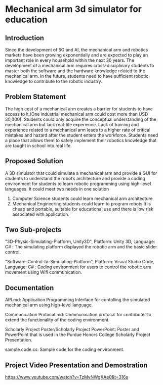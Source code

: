# Mechanical arm 3d simulator for education
## Introduction
Since the development of 5G and AI, the mechanical arm and robotics markets have been growing exponentially and are expected to play an important role in every household within the next 30 years. The development of a mechanical arm requires cross-disciplinary students to master both the software and the hardware knowledge related to the mechanical arm. In the future, students need to have sufficient robotic knowledge to contribute to the robotic industry.

## Problem Statement
The high cost of a mechanical arm creates a barrier for students to have access to it.(One industrial mechanical arm could cost more than USD 30,000). Students could only acquire the conceptual understanding of the mechanical arm but lack real-life experience. Lack of training and experience related to a mechanical arm leads to a higher rate of critical mistakes and hazard after the student enters the workforce. Students need a place that allows them to safely implement their robotics knowledge that are taught in school into real life.

## Proposed Solution
A 3D simulator that could simulate a mechanical arm and provide a GUI for students to understand the robot’s architecture and provide a coding environment for students to learn robotic programming using high-level languages. It could meet two needs in one solution 
1. Computer Science students could learn mechanical arm architecture
2. Mechanical Engineering students could learn to program robots
It is cheap and portable, suitable for educational use and there is low risk associated with application.


## Two Sub-projects
"3D-Physic-Simulating-Platform, Unity3D", Platform: Unity 3D, Language: C# : 
The simulating platform displayed the robotic arm and the basic slider control.

"Software-Control-to-Simulating-Platform", Platform: Visual Studio Code, Language: C# : 
Coding environment for users to control the robotic arm movement using Wifi communication.

## Documentation
API.md: Application Programming Interface for contolling the simulated mechanical arm using high-level language.

Communication Protocal.md: Communication protocal for contributer to extend the functionality of the coding environment.

Scholarly Project Poster/Scholarly Project PowerPoint: Poster and PowerPoint that is used in the Purdue Honors College Scholarly Project Presentation.

sample code.cs: Sample code for the coding environment.
                                            
## Project Video Presentation and Demostration
https://www.youtube.com/watch?v=TzMvNWgXAe0&t=316s
